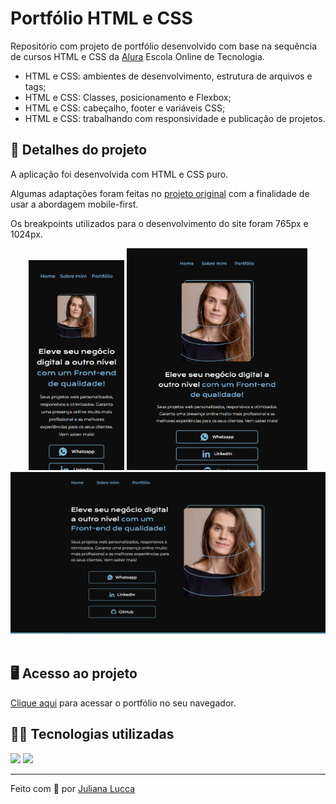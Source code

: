 # Portfólio HTML e CSS

Repositório com projeto de portfólio desenvolvido com base na sequência de cursos HTML e CSS da [Alura](https://www.alura.com.br/) Escola Online de Tecnologia.

* HTML e CSS: ambientes de desenvolvimento, estrutura de arquivos e tags;
* HTML e CSS: Classes, posicionamento e Flexbox;
* HTML e CSS: cabeçalho, footer e variáveis CSS;
* HTML e CSS: trabalhando com responsividade e publicação de projetos.

## 📁 Detalhes do projeto

A aplicação foi desenvolvida com HTML e CSS puro.

Algumas adaptações foram feitas no [projeto original](https://www.figma.com/file/NrzJacC887svMVfF9oC2jM/Portfolio-Projeto-2?t=mUAL76anlOJEX7lQ-0) com a finalidade de usar a abordagem mobile-first.

Os breakpoints utilizados para o desenvolvimento do site foram 765px e 1024px.

<div align="center">
	<img width=153px src="./assets/images/git-portfolio.png">
	<img width=289px src="./assets/images/git-portfolio-tablet.png">
    <img width=600px src="./assets/images/git-portfolio-desktop.png">
</div><br>

## 🖥️ Acesso ao projeto

[Clique aqui](https://curso-html-css-kappa.vercel.app/) para acessar o portfólio no seu navegador.


## 👩‍💻 Tecnologias utilizadas

<div>
	<img src="https://img.shields.io/badge/CSS3-1572B6?style=for-the-badge&logo=css3&logoColor=white">
	<img src="https://img.shields.io/badge/HTML5-E34F26?style=for-the-badge&logo=html5&logoColor=white">
</div>

<hr>

Feito com 💙 por [Juliana Lucca](https://www.linkedin.com/in/julianalucca/)